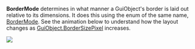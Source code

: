 **BorderMode** determines in what manner a GuiObject's border is laid out relative to its dimensions. It does this using the enum of the same name, [BorderMode](https://developer.roblox.com/en-us/api-reference/enum/BorderMode). See the animation below to understand how the layout changes as [GuiObject.BorderSizePixel](https://developer.roblox.com/en-us/api-reference/property/GuiObject/BorderSizePixel) increases.

![](https://developer.roblox.com/assets/bltc055b61764ed776b/BorderSizePixel-BorderMode.gif)